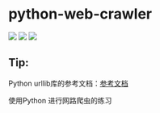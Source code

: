# python-web-crawler


<img src="https://img.shields.io/badge/Python-3.6.1-brightgreen.svg"/>
<img src="https://img.shields.io/badge/BeautifulSoup-4.0-green.svg"/>
<img src="https://img.shields.io/travis/USER/REPO.svg"/>

## Tip:

Python urllib库的参考文档：<a href="https://docs.python.org/3/library/urllib.html" target="_blank">参考文档</a>

使用Python 进行网路爬虫的练习



